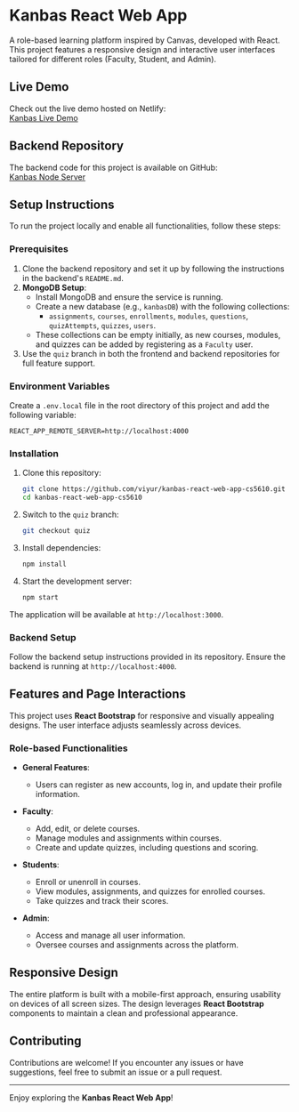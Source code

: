 
# Kanbas React Web App

A role-based learning platform inspired by Canvas, developed with React. This project features a responsive design and interactive user interfaces tailored for different roles (Faculty, Student, and Admin).

## Live Demo
Check out the live demo hosted on Netlify:  
[Kanbas Live Demo](https://a4--kanbas5610.netlify.app/#/Kanbas/Account/Signin)

## Backend Repository
The backend code for this project is available on GitHub:  
[Kanbas Node Server](https://github.com/viyur/kanbas-node-server-app)

## Setup Instructions
To run the project locally and enable all functionalities, follow these steps:

### Prerequisites
1. Clone the backend repository and set it up by following the instructions in the backend's `README.md`.
2. **MongoDB Setup**:  
   - Install MongoDB and ensure the service is running.  
   - Create a new database (e.g., `kanbasDB`) with the following collections:  
     - `assignments`, `courses`, `enrollments`, `modules`, `questions`, `quizAttempts`, `quizzes`, `users`.  
   - These collections can be empty initially, as new courses, modules, and quizzes can be added by registering as a `Faculty` user.  
3. Use the `quiz` branch in both the frontend and backend repositories for full feature support.

### Environment Variables
Create a `.env.local` file in the root directory of this project and add the following variable:
```env
REACT_APP_REMOTE_SERVER=http://localhost:4000
```

### Installation
1. Clone this repository:
   ```bash
   git clone https://github.com/viyur/kanbas-react-web-app-cs5610.git
   cd kanbas-react-web-app-cs5610
   ```
2. Switch to the `quiz` branch:
   ```bash
   git checkout quiz
   ```
3. Install dependencies:
   ```bash
   npm install
   ```
4. Start the development server:
   ```bash
   npm start
   ```

The application will be available at `http://localhost:3000`.

### Backend Setup
Follow the backend setup instructions provided in its repository. Ensure the backend is running at `http://localhost:4000`.

## Features and Page Interactions
This project uses **React Bootstrap** for responsive and visually appealing designs. The user interface adjusts seamlessly across devices.

### Role-based Functionalities
- **General Features**:  
  - Users can register as new accounts, log in, and update their profile information.
  
- **Faculty**:  
  - Add, edit, or delete courses.
  - Manage modules and assignments within courses.
  - Create and update quizzes, including questions and scoring.

- **Students**:  
  - Enroll or unenroll in courses.
  - View modules, assignments, and quizzes for enrolled courses.
  - Take quizzes and track their scores.

- **Admin**:  
  - Access and manage all user information.
  - Oversee courses and assignments across the platform.

## Responsive Design
The entire platform is built with a mobile-first approach, ensuring usability on devices of all screen sizes. The design leverages **React Bootstrap** components to maintain a clean and professional appearance.

## Contributing
Contributions are welcome! If you encounter any issues or have suggestions, feel free to submit an issue or a pull request.

---

Enjoy exploring the **Kanbas React Web App**!
